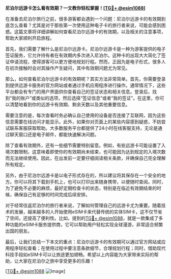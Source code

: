 **尼泊尔远游卡怎么看有效期？一文教你轻松掌握！[[TG💪+ @esim1088](https://t.me/s/esim1088)]**

在准备去尼泊尔旅行之前，很多游客都会遇到一个问题：尼泊尔远游卡的有效期到底怎么查看？尤其是对于那些第一次使用这种电子卡的旅行者来说，可能会感到困惑。这篇文章将详细讲解如何查看尼泊尔远游卡的有效期，以及相关的注意事项，帮助大家顺利开启旅程。

首先，我们需要了解什么是尼泊尔远游卡。尼泊尔远游卡是一种为游客提供的电子签证服务，它允许持有者在有效期内多次进入尼泊尔。这种卡的出现大大简化了签证申请流程，使得游客可以更方便地规划行程。然而，正因为是电子形式，很多人在初次接触时会对其操作产生疑问，其中有效期问题尤为常见。

那么，如何查看尼泊尔远游卡的有效期呢？其实方法非常简单。首先，你需要登录到提供远游卡服务的官方网站或者通过手机应用程序进行操作。通常情况下，这些平台都会有专门的用户界面供你查看自己的签证状态和相关信息。登录后，找到“我的账户”或类似的选项，然后选择“签证信息”或者“我的签证”。在这里，你可以清楚地看到你的远游卡有效期、剩余天数以及其他重要信息。

需要注意的是，每次查看时务必确认自己使用的设备是否连接了互联网，因为这些信息需要在线访问才能显示。此外，如果你对页面上的某些内容感到疑惑，不妨尝试联系客服获取帮助。大多数服务平台都提供了24小时在线客服支持，无论是通过聊天窗口还是电子邮件，都能快速解决问题。

除了查看有效期外，还有一些细节需要特别留意。例如，有些远游卡可能设置了入境次数限制，这意味着即使你的有效期尚未结束，也可能因为达到规定的入境次数而无法继续使用。因此，在出发前一定要仔细阅读相关条款，并确保自己完全理解所有规定。

另外，由于尼泊尔远游卡是以电子形式存在的，所以建议将其保存在一个安全的地方。你可以将其下载到手机上，也可以打印出来随身携带，以便随时查阅。同时，为了避免不必要的麻烦，最好定期检查卡的状态，特别是在临近有效期结束的时候，确保自己有足够的时间完成后续安排。

对于经常往返尼泊尔的旅行者来说，了解如何管理自己的远游卡尤为重要。随着技术的发展，越来越多的人开始使用eSIM卡来代替传统的实体SIM卡，这不仅节省了空间，还提高了便利性。比如，提到的[TG💪+ @esim1088](https://t.me/s/esim1088)，就是一款集成了多种功能的eSIM卡服务提供商，它可以帮助用户轻松实现全球漫游，非常适合频繁出国的朋友。

最后，让我们总结一下本文的重点：尼泊尔远游卡的有效期可以通过官方网站或应用程序轻松查看；在使用过程中要注意条款细节，合理规划行程；同时，借助现代科技手段如eSIM卡可以让旅途更加顺畅。希望以上内容能为大家带来实际的帮助，让大家在尼泊尔之旅中享受更多的乐趣！

[[TG💪+ @esim1088](https://t.me/s/esim1088) ![Image](https://i.postimg.cc/4NQfJmqS/Snipaste-2025-05-13-00-14-12.png)]